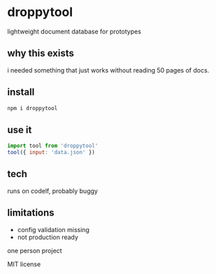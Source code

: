 # droppytool

lightweight document database for prototypes

## why this exists

i needed something that just works without reading 50 pages of docs.

## install

```bash
npm i droppytool
```

## use it

```js
import tool from 'droppytool'
tool({ input: 'data.json' })
```

## tech

runs on codelf, probably buggy

## limitations

- config validation missing
- not production ready

one person project

MIT license

